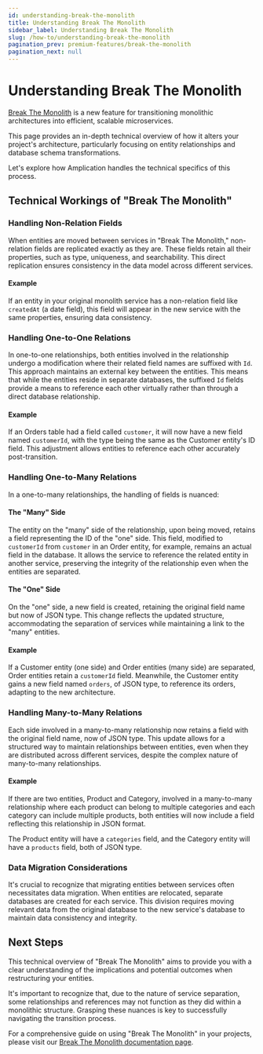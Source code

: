 ```yaml
---
id: understanding-break-the-monolith
title: Understanding Break The Monolith
sidebar_label: Understanding Break The Monolith
slug: /how-to/understanding-break-the-monolith
pagination_prev: premium-features/break-the-monolith
pagination_next: null
---
```


# Understanding Break The Monolith

[Break The Monolith](/break-the-monolith) is a new feature for transitioning monolithic architectures into efficient, scalable microservices.

This page provides an in-depth technical overview of how it alters your project's architecture, particularly focusing on entity relationships and database schema transformations.

Let's explore how Amplication handles the technical specifics of this process.

## Technical Workings of "Break The Monolith"

### Handling Non-Relation Fields

When entities are moved between services in "Break The Monolith," non-relation fields are replicated exactly as they are. These fields retain all their properties, such as type, uniqueness, and searchability. This direct replication ensures consistency in the data model across different services.

#### Example

If an entity in your original monolith service has a non-relation field like `createdAt` (a date field), this field will appear in the new service with the same properties, ensuring data consistency.

### Handling One-to-One Relations

In one-to-one relationships, both entities involved in the relationship undergo a modification where their related field names are suffixed with `Id`. This approach maintains an external key between the entities. This means that while the entities reside in separate databases, the suffixed `Id` fields provide a means to reference each other virtually rather than through a direct database relationship.

#### Example

If an Orders table had a field called `customer`, it will now have a new field named `customerId`, with the type being the same as the Customer entity's ID field. This adjustment allows entities to reference each other accurately post-transition.

### Handling One-to-Many Relations

In a one-to-many relationships, the handling of fields is nuanced:

#### The "Many" Side

The entity on the "many" side of the relationship, upon being moved, retains a field representing the ID of the "one" side. This field, modified to `customerId` from `customer` in an Order entity, for example, remains an actual field in the database. It allows the service to reference the related entity in another service, preserving the integrity of the relationship even when the entities are separated.

#### The "One" Side

On the "one" side, a new field is created, retaining the original field name but now of JSON type. This change reflects the updated structure, accommodating the separation of services while maintaining a link to the "many" entities.

#### Example

If a Customer entity (one side) and Order entities (many side) are separated, Order entities retain a `customerId` field. Meanwhile, the Customer entity gains a new field named `orders`, of JSON type, to reference its orders, adapting to the new architecture.

### Handling Many-to-Many Relations

Each side involved in a many-to-many relationship now retains a field with the original field name, now of JSON type. This update allows for a structured way to maintain relationships between entities, even when they are distributed across different services, despite the complex nature of many-to-many relationships.

#### Example

If there are two entities, Product and Category, involved in a many-to-many relationship where each product can belong to multiple categories and each category can include multiple products, both entities will now include a field reflecting this relationship in JSON format.

The Product entity will have a `categories` field, and the Category entity will have a `products` field, both of JSON type.

### Data Migration Considerations

It's crucial to recognize that migrating entities between services often necessitates data migration. When entities are relocated, separate databases are created for each service. This division requires moving relevant data from the original database to the new service's database to maintain data consistency and integrity.

## Next Steps

This technical overview of "Break The Monolith" aims to provide you with a clear understanding of the implications and potential outcomes when restructuring your entities.

It's important to recognize that, due to the nature of service separation, some relationships and references may not function as they did within a monolithic structure. Grasping these nuances is key to successfully navigating the transition process.

For a comprehensive guide on using "Break The Monolith" in your projects, please visit our [Break The Monolith documentation page](/break-the-monolith).

